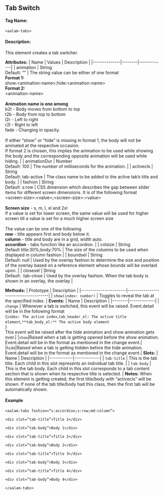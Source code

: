## Tab Switch
#### Tag Name:

`<aalam-tabs>`

#### Description:

This element creates a tab switcher.

**Attributes:**
| Name         | Values | Description |
|--------------|--------|-------------|
| animation    | String<br>Default: “” | The string value can be either of one format<br>**Format 1:**<br>show:&lt;animation-name&gt;;hide:&lt;animation-name&gt;<br>**Format 2:**<br>&lt;animation-name&gt;<br><br>**Animation name is one among**<br>b2t - Body moves from bottom to top<br>t2b - Body from top to bottom<br>l2r - Left to right<br>r2l - Right to left<br>fade - Changing in opacity.<br><br>If either “show” or “hide” is missing in format 1, the body will not be animated at the respective occasion.<br>If format 2 is chosen, this implies the animation to be used while showing the body and the corresponding opposite animation will be used while hiding. |
| animationDur | Number<br>Default: 100 | The number of milliseconds for the animation. |
| activecls    | String<br>Default: tab-active | The class name to be added to the active tab’s title and body. |
| fashion      | String<br>Default: s:row | CSS dimension which describes the gap between slider items for different screen dimensions. It is of the following format<br>&lt;screen-size&gt;:&lt;value&gt;;&lt;screen-size&gt;:&lt;value&gt;<br><br>**Screen size** - s, m, l, xl and 2xl<br>If a value is set for lower screen, the same value will be used for higher screen till a value is set for a much higher screen size<br><br>The value can be one of the following<br>**row** - title appears first and body below it.<br>**column** - title and body are in a grid, width auto.<br>**accordion** - tabs function like an accordion. |
| colsize      | String<br>Default title:30%;body:70% | The size of the columns to be used when displayed in column fashion |
| boundsel     | String<br>Default: null | Used by the overlay fashion to determine the size and position of the overlay based on a reference element whose bounds will be overlaid upon. |
| closesel     | String<br>Default: .tab-close | Used by the overlay fashion. When the tab body is shown in an overlay, the overlay |




**Methods:**
| Prototype             | Description                          |
|-----------------------|--------------------------------------|
| `show(index: number)` | Toggles to reveal the tab at the specified index. |
**Events:**
| Name   | Description |
|--------|-------------|
| `change` | Whenever a tab is switched, this event will be raised. Event.detail will be in the following format<br> {`index: The active index`,`tab_header_el: The active title element`,`**tab_body_el:** The active body element`<br>}<br>This event will be raised after the hide animation and show animation gets over.|
|`show`|Raised when a tab is getting opened before the show animation. Event.detail will be in the format as mentioned in the change event.|
|`hide`|Raised when a tab is getting hidden before the hide animation. Event.detail will be in the format as mentioned in the change event.|
**Slots:**
| Name       | Description |
|------------|-------------|
| `tab-title` | This is the tab title. Each child in this slot represents an individual tab title. |
| `tab-body`  | This is the tab body. Each child in this slot corresponds to a tab content section that is shown when its respective title is selected. |
**Notes:**
When this element is getting created, the first title/body with “activecls” will be shown. If none of the tab title/body had this class, then the first tab will be automatically shown.

#### Example

`<aalam-tabs fashion=”s:accordion;s:row;md:column”>`

`<div slot=”tab-title”>Title 1</div>`

`<div slot=”tab-body”>Body 1</div>`

  

`<div slot=”tab-title”>Title 2</div>`

`<div slot=”tab-body”>Body 2</div>`

  

`<div slot=”tab-title”>Title 3</div>`

`<div slot=”tab-body”>Body 3</div>`

  

`<div slot=”tab-title”>Title 4</div>`

`<div slot=”tab-body”>Body 4</div>`

`</aalam-tabs>`


